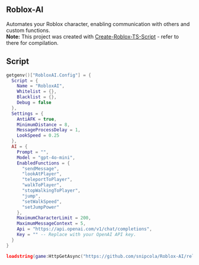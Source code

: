 ## Roblox-AI

Automates your Roblox character, enabling communication with others and custom functions.<br/>
**Note:** This project was created with [Create-Roblox-TS-Script](https://github.com/snipcola/Create-Roblox-TS-Script) - refer to there for compilation.

## Script

```lua
getgenv()["RobloxAI.Config"] = {
  Script = {
    Name = "RobloxAI",
    Whitelist = {},
    Blacklist = {},
    Debug = false
  },
  Settings = {
    AntiAFK = true,
    MinimumDistance = 8,
    MessageProcessDelay = 1,
    LookSpeed = 0.25
  },
  AI = {
    Prompt = "",
    Model = "gpt-4o-mini",
    EnabledFunctions = {
      "sendMessage",
      "lookAtPlayer",
      "teleportToPlayer",
      "walkToPlayer",
      "stopWalkingToPlayer",
      "jump",
      "setWalkSpeed",
      "setJumpPower"
    },
    MaximumCharacterLimit = 200,
    MaximumMessageContext = 5,
    Api = "https://api.openai.com/v1/chat/completions",
    Key = "" -- Replace with your OpenAI API key.
  }
}

loadstring(game:HttpGetAsync("https://github.com/snipcola/Roblox-AI/releases/latest/download/script.min.lua"))()
```
